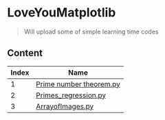 # LoveYouMatplotlib
> Will upload some of simple learning time codes

## Content

|Index | Name |
|---|---|
|1| [Prime number theorem.py](https://github.com/1darshanpatil/LoveYouMatplotlib/blob/main/PrimeNumberTheorem.py) |
|2| [Primes_regression.py](https://github.com/1darshanpatil/Matplotlib_work/blob/main/primes_regression.py)|
|3| [ArrayofImages.py](https://github.com/1darshanpatil/LoveYouMatplotlib/blob/main/ArrayofImages.py)|
